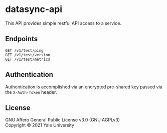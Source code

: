 # datasync-api

This API provides simple restful API access to a service.

## Endpoints

```
GET /v1/test/ping
GET /v1/test/version
GET /v1/test/metrics
```

## Authentication

Authentication is accomplished via an encrypted pre-shared key passed via the `X-Auth-Token` header.

## License

GNU Affero General Public License v3.0 (GNU AGPLv3)  
Copyright © 2021 Yale University
